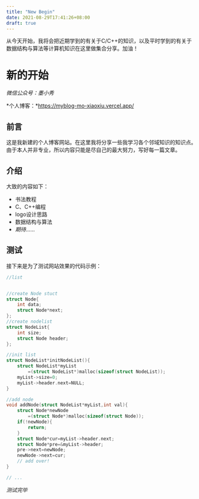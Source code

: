 ```yaml
---
title: "New Begin"
date: 2021-08-29T17:41:26+08:00
draft: true
---
```


从今天开始，我将会把近期学到的有关于C/C++的知识，以及平时学到的有关于数据结构与算法等计算机知识在这里做集合分享。加油！

# 新的开始

*微信公众号：墨小秀*

*个人博客：*https://myblog-mo-xiaoxiu.vercel.app/



## 前言

这是我新建的个人博客网站。在这里我将分享一些我学习各个邻域知识的知识点。由于本人并非专业，所以内容只能是尽自己的最大努力，写好每一篇文章。

## 介绍

大致的内容如下：

* 书法教程
* C、C++编程
* logo设计思路
* 数据结构与算法
* *期待......*

## 测试

接下来是为了测试网站效果的代码示例：

```C
//list


//create Node stuct
struct Node{
    int data;
    struct Node*next;
};
//create nodelist
struct NodeList{
    int size;
    struct Node header;
};

//init list
struct NodeList*initNodeList(){
    struct NodeList*myList
        =(struct NodeList*)malloc(sizeof(struct NodeList));
    myList->size=0;
    myList->header.next=NULL;
}

//add node
void addNode(struct NodeList*myList,int val){
    struct Node*newNode
        =(struct Node*)malloc(sizeof(struct Node));
    if(!newNode){
        return;
    }
    struct Node*cur=myList->header.next;
    struct Node*pre=&myList->header;
    pre->next=newNode;
    newNode->next=cur;
    // add over!
}

// ...
```

*测试完毕*



